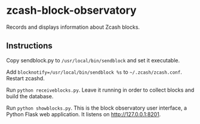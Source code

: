 # zcash-block-observatory
Records and displays information about Zcash blocks.

Instructions
------------

Copy sendblock.py to `/usr/local/bin/sendblock` and set it executable.

Add `blocknotify=/usr/local/bin/sendblock %s` to `~/.zcash/zcash.conf`. Restart zcashd.

Run `python receiveblocks.py`. Leave it running in order to collect blocks and build the database.

Run `python showblocks.py`. This is the block observatory user interface, a Python Flask web application. It listens on http://127.0.0.1:8201.
